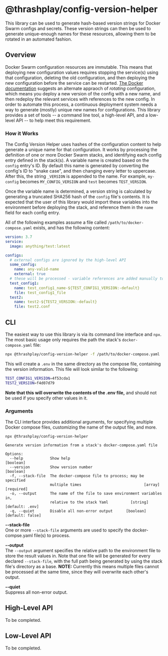 # @thrashplay/config-version-helper

This library can be used to generate hash-based version strings for Docker Swarm
configs and secrets. These version strings can then be used to generate unique-enough names for
these resources, allowing them to be rotated in an automated fashion.

## Overview

Docker Swarm configuration resources are immutable. This means that deploying new configuration
values requires stopping the service(s) using that configuration, deleting the old configuration,
and then deploying the new configuration before the service can be restarted. 
[The Docker documentation](https://docs.docker.com/engine/swarm/configs/#example-rotate-a-config) 
suggests an alternate appraoch of *rotating* configuration, which means you deploy a new version 
of the config with a new name, and then redeploy the relevant services with references to the 
new config. In order to automate this process, a continuous deployment system needs a way to 
generate (mostly) unique new names for configurations.  This library provides a set of tools -- a
command line tool, a high-level API, and a low-level API -- to help meet this requirement.

### How it Works

The Config Version Helper uses hashes of the configuration content to help generate a unique name
for that configuration. It works by processing the definition of one or more Docker Swarm stacks,
and identifying each config entry defined in the stack(s). A variable name is created 
based on the `config` entry's ID. By default this name is generated by converting the config's ID
to "snake case", and then changing every letter to uppercase. After this, the string `_VERSION` 
is appended to the name. For example, `my-config` becomes `MY_CONFIG_VERSION` and `test` becomes 
`TEST_VERSION`.

Once the variable name is determined, a version string is calculated by generating a truncated 
SHA256 hash of the `config` file's contents. It is expected that the user of this library
would import these variables into the environment before deploying the stack, and reference them
in the `name` field for each config entry.

All of the following examples assume a file called  `/path/to/docker-compose.yaml` exists, and 
has the following content:

```yaml
version: 3.7
service:
  image: anything/test:latest

configs:
  # external configs are ignored by the high-level API
  some_config:
    name: any-valid-name
    external: true
  # these will be processed - variable references are added manually to the names in the Yaml
  test_config1:
    name: test_config1_name-${TEST_CONFIG1_VERSION:-default}
    file: test_config1_file
  test2:
    name: test2-${TEST2_VERSION:-default}
    file: test2.conf
```

## CLI

The easiest way to use this library is via its command line interface and `npx`. The most basic 
usage only requires the path the stack's `docker-compose.yaml` file:

```bash
npx @thrashplay/config-version-helper -f /path/to/docker-compose.yaml
```

This will create a `.env` in the same directory as the compose file, containing the version 
information. This file will look similar to the following:

```bash
TEST_CONFIG1_VERSION=4f53cda1
TEST2_VERSION=f4d07d79
```

**Note that this will overwrite the contents of the .env file,** and should not be used if you 
specify other values in it.

### Arguments

The CLI interface provides additional arguments, for specifying multiple Docker compose files,
customizing the name of the output file, and more.

```
npx @thrashplay/config-version-helper

Generate version information from a stack's docker-compose.yaml file

Options:
  --help            Show help                                          [boolean]
  --version         Show version number                                [boolean]
  -f, --stack-file  The docker-compose file to process; may be specified
                    multiple times                            [array] [required]
  -o, --output      The name of the file to save environment variables in,
                    relative to the stack Yaml          [string] [default: .env]
  -q, --quiet       Disable all non-error output      [boolean] [default: false]
```

**--stack-file**   
One or more `--stack-file` arguments are used to specify the docker-compse.yaml
file(s) to process.

**--output**   
The `--output` argument specifies the relative path to the environment file to store the result 
values in. Note that one file will be generated for every declared `--stack-file`, with the 
full path being generated by using the stack file's directory as a base.  **NOTE:** Currently
this means multiple files cannot be processed at the same time, since they will overwrite each 
other's output.

**--quiet**   
Suppress all non-error output.

## High-Level API

To be completed.

## Low-Level API

To be completed.
